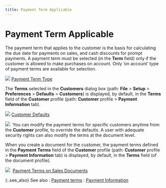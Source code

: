 ```yaml
---
title: Payment Term Applicable
---
```


# Payment Term Applicable


The payment term that applies to the customer is the basis for calculating  the due date for payments on sales, and cash discounts for prompt payments.  A payment term must be selected (in the **Term** field) only if the customer is allowed to make purchases on account.  Only ‘on account’  type of payment terms are available for selection.


![]({{site.mc_baseurl}}/img/lens.gif) [Payment  Term Type]({{site.sc_chm}}/options/payment-information/payment-terms/payment-term-details/general_information_payment_terms.html)


The **Terms** selected in the **Customers** dialog box (path: **File**  > **Setup** > **Preferences**  > **Defaults** > **Customers**)  is displayed, by default, in the **Terms**  field of the **Customer** profile  (path: **Customer** profile > **Payment** **Information**  tab).


![]({{site.mc_baseurl}}/img/lens.gif) [Customer  Defaults]({{site.sc_chm}}/the-company-creation-wizard/customers/customer_defaults_setupco.html)


![]({{site.mc_baseurl}}/img/note.gif)  You  can modify the payment terms for specific customers anytime from the **Customer** profile, to override the defaults.  A user with adequate security rights can also modify the terms at the  document level.


When you create a document for the customer, the payment terms defined  in the **Payment Terms** field of  the **Customer** profile (path: **Customer** profile > **Payment 
 Information** tab) is displayed, by default, in the **Terms** field (of the document profile).


![]({{site.mc_baseurl}}/img/lens.gif)  [Payment  Terms on Sales Documents]({{site.sp_chm}}/sales-docs/docs-profile/contents/tab-details/details/pmnt/payment_terms_payment_information_sales_document_contents.html)


{:.see_also}
See also
: [Payment  terms]({{site.sc_chm}}/options/payment-information/payment-terms/set-up-a-payment-term/payment_terms_profile_general_tab.html)
: [Payment  Information]({{site.mc_baseurl}}/customer-details/payment-information/payment_information_content.html)
